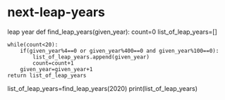 # next-leap-years
leap year 
def find_leap_years(given_year):
    count=0
    list_of_leap_years=[]
        
    while(count<20):
        if(given_year%4==0 or given_year%400==0 and given_year%100==0):
            list_of_leap_years.append(given_year)
            count=count+1
        given_year=given_year+1
    return list_of_leap_years

list_of_leap_years=find_leap_years(2020)
print(list_of_leap_years)
